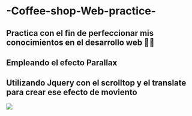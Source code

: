 # -Coffee-shop-Web-practice-

## Practica con el fin de perfeccionar mis conocimientos en el desarrollo web 🚀🚀

## Empleando el efecto Parallax
## Utilizando Jquery con el scrolltop y el translate para crear ese efecto de moviento 


![](https://s5.gifyu.com/images/ezgif-2-793c390cc422-2.gif)
